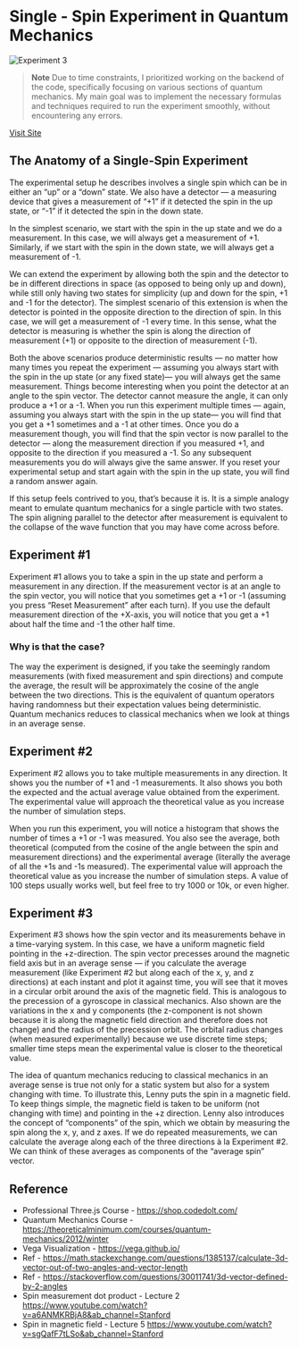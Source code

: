 # Single - Spin Experiment in Quantum Mechanics

![Experiment 3](https://i.imgur.com/5xcIBGN.png)

> **Note**
> Due to time constraints, I prioritized working on the backend of the code, specifically focusing on various sections of quantum mechanics. My main goal was to implement the necessary formulas and techniques required to run the experiment smoothly, without encountering any errors.

[Visit Site](https://64de443611c6cf1ae6b9d29e--effervescent-wisp-c3552f.netlify.app/)

## The Anatomy of a Single-Spin Experiment
The experimental setup he describes involves a single spin which can be in either an “up” or a “down” state. We also have a detector — a measuring device that gives a measurement of “+1” if it detected the spin in the up state, or “-1” if it detected the spin in the down state.

In the simplest scenario, we start with the spin in the up state and we do a measurement. In this case, we will always get a measurement of +1. Similarly, if we start with the spin in the down state, we will always get a measurement of -1.

We can extend the experiment by allowing both the spin and the detector to be in different directions in space (as opposed to being only up and down), while still only having two states for simplicity (up and down for the spin, +1 and -1 for the detector). The simplest scenario of this extension is when the detector is pointed in the opposite direction to the direction of spin. In this case, we will get a measurement of -1 every time. In this sense, what the detector is measuring is whether the spin is along the direction of measurement (+1) or opposite to the direction of measurement (-1).

Both the above scenarios produce deterministic results — no matter how many times you repeat the experiment — assuming you always start with the spin in the up state (or any fixed state)— you will always get the same measurement. Things become interesting when you point the detector at an angle to the spin vector. The detector cannot measure the angle, it can only produce a +1 or a -1. When you run this experiment multiple times — again, assuming you always start with the spin in the up state— you will find that you get a +1 sometimes and a -1 at other times. Once you do a measurement though, you will find that the spin vector is now parallel to the detector — along the measurement direction if you measured +1, and opposite to the direction if you measured a -1. So any subsequent measurements you do will always give the same answer. If you reset your experimental setup and start again with the spin in the up state, you will find a random answer again.

If this setup feels contrived to you, that’s because it is. It is a simple analogy meant to emulate quantum mechanics for a single particle with two states. The spin aligning parallel to the detector after measurement is equivalent to the collapse of the wave function that you may have come across before.


## Experiment #1

Experiment #1 allows you to take a spin in the up state and perform a measurement in any direction. If the measurement vector is at an angle to the spin vector, you will notice that you sometimes get a +1 or -1 (assuming you press “Reset Measurement” after each turn). If you use the default measurement direction of the +X-axis, you will notice that you get a +1 about half the time and -1 the other half time. 

### Why is that the case? 
The way the experiment is designed, if you take the seemingly random measurements (with fixed measurement and spin directions) and compute the average, the result will be approximately the cosine of the angle between the two directions. This is the equivalent of quantum operators having randomness but their expectation values being deterministic. Quantum mechanics reduces to classical mechanics when we look at things in an average sense.


## Experiment #2

Experiment #2 allows you to take multiple measurements in any direction. It shows you the number of +1 and -1 measurements. It also shows you both the expected and the actual average value obtained from the experiment. The experimental value will approach the theoretical value as you increase the number of simulation steps.

When you run this experiment, you will notice a histogram that shows the number of times a +1 or -1 was measured. You also see the average, both theoretical (computed from the cosine of the angle between the spin and measurement directions) and the experimental average (literally the average of all the +1s and -1s measured). The experimental value will approach the theoretical value as you increase the number of simulation steps. A value of 100 steps usually works well, but feel free to try 1000 or 10k, or even higher.


## Experiment #3

Experiment #3 shows how the spin vector and its measurements behave in a time-varying system. In this case, we have a uniform magnetic field pointing in the +z-direction. The spin vector precesses around the magnetic field axis but in an average sense — if you calculate the average measurement (like Experiment #2 but along each of the x, y, and z directions) at each instant and plot it against time, you will see that it moves in a circular orbit around the axis of the magnetic field. This is analogous to the precession of a gyroscope in classical mechanics. Also shown are the variations in the x and y components (the z-component is not shown because it is along the magnetic field direction and therefore does not change) and the radius of the precession orbit. The orbital radius changes (when measured experimentally) because we use discrete time steps; smaller time steps mean the experimental value is closer to the theoretical value.

The idea of quantum mechanics reducing to classical mechanics in an average sense is true not only for a static system but also for a system changing with time. To illustrate this, Lenny puts the spin in a magnetic field. To keep things simple, the magnetic field is taken to be uniform (not changing with time) and pointing in the +z direction. Lenny also introduces the concept of “components” of the spin, which we obtain by measuring the spin along the x, y, and z axes. If we do repeated measurements, we can calculate the average along each of the three directions à la Experiment #2. We can think of these averages as components of the “average spin” vector.


## Reference
* Professional Three.js Course - https://shop.codedolt.com/
* Quantum Mechanics Course - https://theoreticalminimum.com/courses/quantum-mechanics/2012/winter
* Vega Visualization - https://vega.github.io/
* Ref - https://math.stackexchange.com/questions/1385137/calculate-3d-vector-out-of-two-angles-and-vector-length
* Ref - https://stackoverflow.com/questions/30011741/3d-vector-defined-by-2-angles
* Spin measurement dot product - Lecture 2 https://www.youtube.com/watch?v=a6ANMKRBjA8&ab_channel=Stanford
* Spin in magnetic field - Lecture 5 https://www.youtube.com/watch?v=sgQafF7tLSo&ab_channel=Stanford
